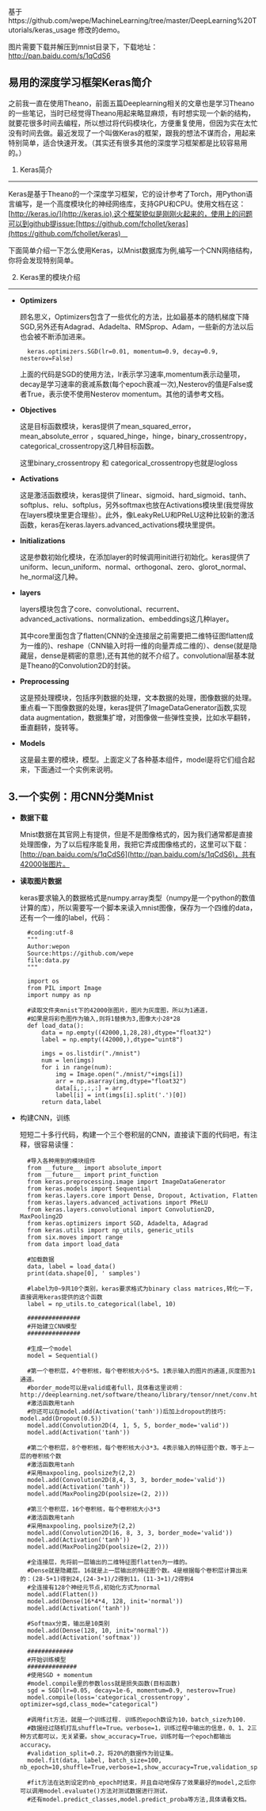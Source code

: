 基于https://github.com/wepe/MachineLearning/tree/master/DeepLearning%20Tutorials/keras_usage
修改的demo。

图片需要下载并解压到mnist目录下，下载地址：http://pan.baidu.com/s/1qCdS6

易用的深度学习框架Keras简介
--

之前我一直在使用Theano，前面五篇Deeplearning相关的文章也是学习Theano的一些笔记，当时已经觉得Theano用起来略显麻烦，有时想实现一个新的结构，就要花很多时间去编程，所以想过将代码模块化，方便重复使用，但因为实在太忙没有时间去做。最近发现了一个叫做Keras的框架，跟我的想法不谋而合，用起来特别简单，适合快速开发。（其实还有很多其他的深度学习框架都是比较容易用的。）

1. Keras简介
---

Keras是基于Theano的一个深度学习框架，它的设计参考了Torch，用Python语言编写，是一个高度模块化的神经网络库，支持GPU和CPU。使用文档在这： [http://keras.io/](http://keras.io),这个框架貌似是刚刚火起来的，使用上的问题可以到github提issue:[https://github.com/fchollet/keras](https://github.com/fchollet/keras)　

下面简单介绍一下怎么使用Keras，以Mnist数据库为例,编写一个CNN网络结构，你将会发现特别简单。



2. Keras里的模块介绍
---

- **Optimizers**

	顾名思义，Optimizers包含了一些优化的方法，比如最基本的随机梯度下降SGD,另外还有Adagrad、Adadelta、RMSprop、Adam，一些新的方法以后也会被不断添加进来。

		keras.optimizers.SGD(lr=0.01, momentum=0.9, decay=0.9, nesterov=False)

	上面的代码是SGD的使用方法，lr表示学习速率,momentum表示动量项，decay是学习速率的衰减系数(每个epoch衰减一次),Nesterov的值是False或者True，表示使不使用Nesterov momentum。其他的请参考文档。

- **Objectives**

	这是目标函数模块，keras提供了mean_squared_error，mean_absolute_error ，squared_hinge，hinge，binary_crossentropy，categorical_crossentropy这几种目标函数。

	这里binary_crossentropy 和 categorical_crossentropy也就是logloss

- **Activations**

	这是激活函数模块，keras提供了linear、sigmoid、hard_sigmoid、tanh、softplus、relu、softplus，另外softmax也放在Activations模块里(我觉得放在layers模块里更合理些）。此外，像LeakyReLU和PReLU这种比较新的激活函数，keras在keras.layers.advanced_activations模块里提供。

- **Initializations**

	这是参数初始化模块，在添加layer的时候调用init进行初始化。keras提供了uniform、lecun_uniform、normal、orthogonal、zero、glorot_normal、he_normal这几种。	

- **layers**

	layers模块包含了core、convolutional、recurrent、advanced_activations、normalization、embeddings这几种layer。

	其中core里面包含了flatten(CNN的全连接层之前需要把二维特征图flatten成为一维的)、reshape（CNN输入时将一维的向量弄成二维的）、dense(就是隐藏层，dense是稠密的意思),还有其他的就不介绍了。convolutional层基本就是Theano的Convolution2D的封装。

	
- **Preprocessing**

	这是预处理模块，包括序列数据的处理，文本数据的处理，图像数据的处理。重点看一下图像数据的处理，keras提供了ImageDataGenerator函数,实现data augmentation，数据集扩增，对图像做一些弹性变换，比如水平翻转，垂直翻转，旋转等。

- **Models**

	这是最主要的模块，模型。上面定义了各种基本组件，model是将它们组合起来，下面通过一个实例来说明。

3.一个实例：用CNN分类Mnist
----

- **数据下载**

	Mnist数据在其官网上有提供，但是不是图像格式的，因为我们通常都是直接处理图像，为了以后程序能复用，我把它弄成图像格式的，这里可以下载：[http://pan.baidu.com/s/1qCdS6](http://pan.baidu.com/s/1qCdS6)，共有42000张图片。

- **读取图片数据**

	keras要求输入的数据格式是numpy.array类型（numpy是一个python的数值计算的库），所以需要写一个脚本来读入mnist图像，保存为一个四维的data，还有一个一维的label，代码：


		#coding:utf-8
		"""
		Author:wepon
		Source:https://github.com/wepe
		file:data.py
		"""
		
		import os
		from PIL import Image
		import numpy as np
		
		#读取文件夹mnist下的42000张图片，图片为灰度图，所以为1通道，
		#如果是将彩色图作为输入,则将1替换为3,图像大小28*28
		def load_data():
			data = np.empty((42000,1,28,28),dtype="float32")
			label = np.empty((42000,),dtype="uint8")
		
			imgs = os.listdir("./mnist")
			num = len(imgs)
			for i in range(num):
				img = Image.open("./mnist/"+imgs[i])
				arr = np.asarray(img,dtype="float32")
				data[i,:,:,:] = arr
				label[i] = int(imgs[i].split('.')[0])
			return data,label
	
- 构建CNN，训练

	短短二十多行代码，构建一个三个卷积层的CNN，直接读下面的代码吧，有注释，很容易读懂：

		#导入各种用到的模块组件
		from __future__ import absolute_import
		from __future__ import print_function
		from keras.preprocessing.image import ImageDataGenerator
		from keras.models import Sequential
		from keras.layers.core import Dense, Dropout, Activation, Flatten
		from keras.layers.advanced_activations import PReLU
		from keras.layers.convolutional import Convolution2D, MaxPooling2D
		from keras.optimizers import SGD, Adadelta, Adagrad
		from keras.utils import np_utils, generic_utils
		from six.moves import range
		from data import load_data
		
		#加载数据
		data, label = load_data()
		print(data.shape[0], ' samples')
		
		#label为0~9共10个类别，keras要求格式为binary class matrices,转化一下，直接调用keras提供的这个函数
		label = np_utils.to_categorical(label, 10)
		
		###############
		#开始建立CNN模型
		###############
		
		#生成一个model
		model = Sequential()
		
		#第一个卷积层，4个卷积核，每个卷积核大小5*5。1表示输入的图片的通道,灰度图为1通道。
		#border_mode可以是valid或者full，具体看这里说明：http://deeplearning.net/software/theano/library/tensor/nnet/conv.html#theano.tensor.nnet.conv.conv2d
		#激活函数用tanh
		#你还可以在model.add(Activation('tanh'))后加上dropout的技巧: model.add(Dropout(0.5))
		model.add(Convolution2D(4, 1, 5, 5, border_mode='valid')) 
		model.add(Activation('tanh'))
		
		#第二个卷积层，8个卷积核，每个卷积核大小3*3。4表示输入的特征图个数，等于上一层的卷积核个数
		#激活函数用tanh
		#采用maxpooling，poolsize为(2,2)
		model.add(Convolution2D(8,4, 3, 3, border_mode='valid'))
		model.add(Activation('tanh'))
		model.add(MaxPooling2D(poolsize=(2, 2)))
		
		#第三个卷积层，16个卷积核，每个卷积核大小3*3
		#激活函数用tanh
		#采用maxpooling，poolsize为(2,2)
		model.add(Convolution2D(16, 8, 3, 3, border_mode='valid')) 
		model.add(Activation('tanh'))
		model.add(MaxPooling2D(poolsize=(2, 2)))
		
		#全连接层，先将前一层输出的二维特征图flatten为一维的。
		#Dense就是隐藏层。16就是上一层输出的特征图个数。4是根据每个卷积层计算出来的：(28-5+1)得到24,(24-3+1)/2得到11，(11-3+1)/2得到4
		#全连接有128个神经元节点,初始化方式为normal
		model.add(Flatten())
		model.add(Dense(16*4*4, 128, init='normal'))
		model.add(Activation('tanh'))
		
		#Softmax分类，输出是10类别
		model.add(Dense(128, 10, init='normal'))
		model.add(Activation('softmax'))
		
		#############
		#开始训练模型
		##############
		#使用SGD + momentum
		#model.compile里的参数loss就是损失函数(目标函数)
		sgd = SGD(lr=0.05, decay=1e-6, momentum=0.9, nesterov=True)
		model.compile(loss='categorical_crossentropy', optimizer=sgd,class_mode="categorical")
		
		#调用fit方法，就是一个训练过程. 训练的epoch数设为10，batch_size为100．
		#数据经过随机打乱shuffle=True。verbose=1，训练过程中输出的信息，0、1、2三种方式都可以，无关紧要。show_accuracy=True，训练时每一个epoch都输出accuracy。
		#validation_split=0.2，将20%的数据作为验证集。
		model.fit(data, label, batch_size=100, nb_epoch=10,shuffle=True,verbose=1,show_accuracy=True,validation_split=0.2)
		
		#fit方法在达到设定的nb_epoch时结束，并且自动地保存了效果最好的model,之后你可以调用model.evaluate()方法对测试数据进行测试，
		#还有model.predict_classes,model.predict_proba等方法,具体请看文档。



